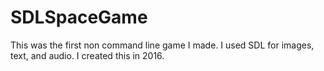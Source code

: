 # SDLSpaceGame

This was the first non command line game I made.  I used SDL for images, text, and audio.
I created this in 2016.  
